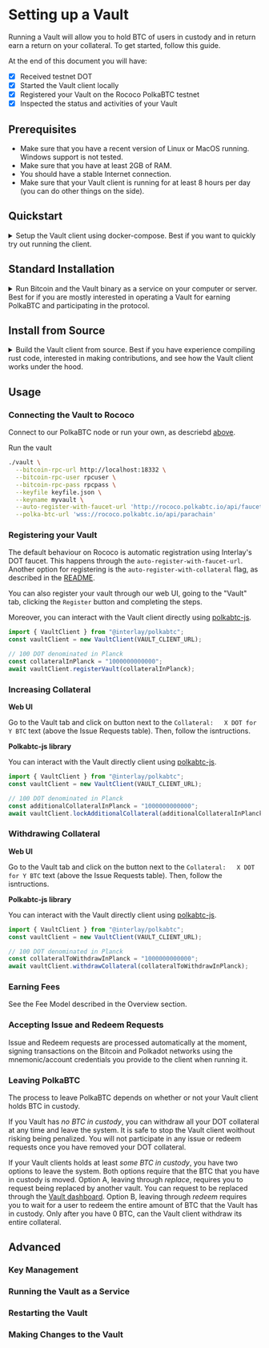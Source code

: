 # Setting up a Vault

Running a Vault will allow you to hold BTC of users in custody and in return earn a return on your collateral.
To get started, follow this guide.

At the end of this document you will have:

- [x] Received testnet DOT
- [x] Started the Vault client locally
- [x] Registered your Vault on the Rococo PolkaBTC testnet
- [x] Inspected the status and activities of your Vault

## Prerequisites

- Make sure that you have a recent version of Linux or MacOS running. Windows support is not tested.
- Make sure that you have at least 2GB of RAM.
- You should have a stable Internet connection.
- Make sure that your Vault client is running for at least 8 hours per day (you can do other things on the side).


## Quickstart

<details>
<summary>
Setup the Vault client using docker-compose. Best if you want to quickly try out running the client.
</summary>


### 1. Download the docker-compose file to start the Vault client and the Bitcoin node.

?> _TODO_ Add link to docker file.

```
mkdir vault && cd vault && wget https://github.com/interlay/polkabtc-clients/tree/master/vault
```
### 2. Add your Polkadot account to use with your Vault

Add a `keyfile.json` file into that folder that contains the mnemonic of the account you want to use for the vault, e.g.:

```json
{
    "myvault": "car timber smoke zone west involve board success norm inherit door road"
}
```

### 3. Start the Vault client


You can run the entire Vault client and the Bitcoin node with the following command:

```sh
docker-compose up
```
</details>

## Standard Installation

<details>
<summary>
Run Bitcoin and the Vault binary as a service on your computer or server. Best for if you are mostly interested in operating a Vault for earning PolkaBTC and participating in the protocol.
</summary>

### 1. Install a local Bitcoin node

Download and install the Bitcoin Core full-node: [https://bitcoin.org/en/full-node](https://bitcoin.org/en/full-node#what-is-a-full-node)

### 2. Start the Bitcoin testnet node

Since the vault does not require a Bitcoin node with all the data and to reduce hardware requirements, you can start Bitcoin with the following [optimizations](https://bitcoin.org/en/full-node#what-is-a-full-node):

```sh
bitcoind -testnet -server -prune=550 -par=1 -maxuploadtarget=200 -blocksonly -rpcuser=rpcuser -rpcpassword=rpcpassword
```

### 3. Install the Vault client

Create a folder for your vault and enter it:

```sh
mkdir vault && cd vault
```

?> _TODO_ Add the link to the binary
Download the vault binary:

```sh
wget https://gitlab.com/interlay/polkabtc-clients/-/jobs/976061249/artifacts/raw/binaries/vault
```

Make the binary executable:

```sh
chmod +x vault
```

### 4. Add your Polkadot account to use with your Vault

Add a `keyfile.json` file into that folder that contains the mnemonic of the account you want to use for the vault, e.g.:

```json
{
    "myvault": "car timber smoke zone west involve board success norm inherit door road"
}
```

### 5. Start the Vault client

To start the client, you can connect to our parachain full node or run your own.

**Run your own PolkaBTC node**
```ssh
docker run --network host registry.gitlab.com/interlay/btc-parachain:dev-rococo-c33ca08b btc-parachain-parachain --wasm-execution compiled --parachain-id 21 --chain staging --port 40337 --ws-port 9948 --bootnodes /ip4/64.225.82.241/tcp/30335/p2p/12D3KooWGMxvH5Bnmzq2LQFpdYSwe1GkqvwfrnLjhjwxmyEG1Fuk --unsafe-rpc-external --unsafe-ws-external -- --execution wasm --chain rococo --port 30337
```

Start the Vault:

```sh
./vault \
  --bitcoin-rpc-url http://localhost:18332 \
  --bitcoin-rpc-user rpcuser \
  --bitcoin-rpc-pass rpcpass \
  --keyfile keyfile.json \
  --keyname myvault \
  --auto-register-with-faucet-url 'http://rococo.polkabtc.io/api/faucet' \
  --polka-btc-url 'ws://0.0.0.0:9948'
```

**Connect to our PolkaBTC node**

Start the Vault:

```sh
./vault \
  --bitcoin-rpc-url http://localhost:18332 \
  --bitcoin-rpc-user rpcuser \
  --bitcoin-rpc-pass rpcpass \
  --keyfile keyfile.json \
  --keyname myvault \
  --auto-register-with-faucet-url 'http://rococo.polkabtc.io/api/faucet' \
  --polka-btc-url 'wss://rococo.polkabtc.io/api/parachain'
```
</details>

## Install from Source

<details>
<summary>
Build the Vault client from source. Best if you have experience compiling rust code, interested in making contributions, and see how the Vault client works under the hood.
</summary>

### Follow the instructions in the README

Go to the Vault client [README](https://github.com/interlay/polkabtc-clients/tree/master/vault).
</details>

## Usage

### Connecting the Vault to Rococo
Connect to our PolkaBTC node or run your own, as descriebd [above](#_5-start-the-vault-client).

Run the vault

```sh
./vault \
  --bitcoin-rpc-url http://localhost:18332 \
  --bitcoin-rpc-user rpcuser \
  --bitcoin-rpc-pass rpcpass \
  --keyfile keyfile.json \
  --keyname myvault \
  --auto-register-with-faucet-url 'http://rococo.polkabtc.io/api/faucet' \
  --polka-btc-url 'wss://rococo.polkabtc.io/api/parachain'
```

### Registering your Vault
The default behaviour on Rococo is automatic registration using Interlay's DOT faucet. This happens through the `auto-register-with-faucet-url`. Another option for registering is the `auto-register-with-collateral` flag, as described in the [README](https://github.com/interlay/polkabtc-clients/tree/master/vault).

You can also register your vault through our web UI, going to the "Vault" tab, clicking the `Register` button and completing the steps.

Moreover, you can interact with the Vault client directly using [polkabtc-js](https://github.com/interlay/polkabtc-js).
```js
import { VaultClient } from "@interlay/polkabtc";
const vaultClient = new VaultClient(VAULT_CLIENT_URL);

// 100 DOT denominated in Planck
const collateralInPlanck = "1000000000000";
await vaultClient.registerVault(collateralInPlanck);
```
### Increasing Collateral
**Web UI**

Go to the Vault tab and click on button next to the `Collateral:   X DOT for Y BTC` text (above the Issue Requests table). Then, follow the isntructions.

**Polkabtc-js library**

You can interact with the Vault directly client using [polkabtc-js](https://github.com/interlay/polkabtc-js).
```js
import { VaultClient } from "@interlay/polkabtc";
const vaultClient = new VaultClient(VAULT_CLIENT_URL);

// 100 DOT denominated in Planck
const additionalCollateralInPlanck = "1000000000000";
await vaultClient.lockAdditionalCollateral(additionalCollateralInPlanck);
```
### Withdrawing Collateral
**Web UI**

Go to the Vault tab and click on the button next to the `Collateral:   X DOT for Y BTC` text (above the Issue Requests table). Then, follow the isntructions.

**Polkabtc-js library**

You can interact with the Vault directly client using [polkabtc-js](https://github.com/interlay/polkabtc-js).
```js
import { VaultClient } from "@interlay/polkabtc";
const vaultClient = new VaultClient(VAULT_CLIENT_URL);

// 100 DOT denominated in Planck
const collateralToWithdrawInPlanck = "1000000000000";
await vaultClient.withdrawCollateral(collateralToWithdrawInPlanck);
```

### Earning Fees
See the Fee Model described in the Overview section.

### Accepting Issue and Redeem Requests
Issue and Redeem requests are processed automatically at the moment, signing transactions on the Bitcoin and Polkadot networks using the mnemonic/account credentials you provide to the client when running it.

### Leaving PolkaBTC
The process to leave PolkaBTC depends on whether or not your Vault client holds BTC in custody.

If you Vault has *no BTC in custody*, you can withdraw all your DOT collateral at any time and leave the system. It is safe to stop the Vault client woithout risking being penalized. You will not participate in any issue or redeem requests once you have removed your DOT collateral.

If your Vault clients holds at least *some BTC in custody*, you have two options to leave the system. Both options require that the BTC that you have in custody is moved. Option A, leaving through *replace*, requires you to request being replaced by another vault. You can request to be replaced through the [Vault dashboard](https://rococo.polkabtc.io/vault). Option B, leaving through *redeem* requires you to wait for a user to redeem the entire amount of BTC that the Vault has in custody. Only after you have 0 BTC, can the Vault client withdraw its entire collateral.

## Advanced

### Key Management

### Running the Vault as a Service

### Restarting the Vault

### Making Changes to the Vault
